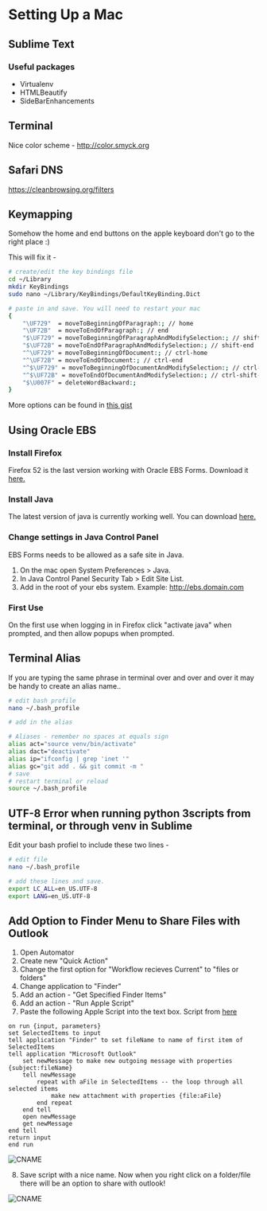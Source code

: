 # Setting Up a Mac

## Sublime Text

### Useful packages

* Virtualenv
* HTMLBeautify
* SideBarEnhancements


## Terminal
Nice color scheme - http://color.smyck.org

## Safari DNS
https://cleanbrowsing.org/filters

## Keymapping

Somehow the home and end buttons on the apple keyboard don't go to the right place :)

This will fix it -

```sh
# create/edit the key bindings file
cd ~/Library
mkdir KeyBindings
sudo nano ~/Library/KeyBindings/DefaultKeyBinding.Dict

# paste in and save. You will need to restart your mac
{
    "\UF729"  = moveToBeginningOfParagraph:; // home
    "\UF72B"  = moveToEndOfParagraph:; // end
    "$\UF729" = moveToBeginningOfParagraphAndModifySelection:; // shift-home
    "$\UF72B" = moveToEndOfParagraphAndModifySelection:; // shift-end
    "^\UF729" = moveToBeginningOfDocument:; // ctrl-home
    "^\UF72B" = moveToEndOfDocument:; // ctrl-end
    "^$\UF729" = moveToBeginningOfDocumentAndModifySelection:; // ctrl-shift-home
    "^$\UF72B" = moveToEndOfDocumentAndModifySelection:; // ctrl-shift-end
    "$\U007F" = deleteWordBackward:;
}
```

More options can be found in [this gist](https://gist.github.com/christopherpickering/d646f1ba175336852e6c0d96bf243c21)

## Using Oracle EBS

### Install Firefox
Firefox 52 is the last version working with Oracle EBS Forms. Download it [here.](https://ftp.mozilla.org/pub/firefox/releases/52.9.0esr/)

### Install Java
The latest version of java is currently working well. You can download [here.](https://java.com/en/download/mac_download.jsp)

### Change settings in Java Control Panel
EBS Forms needs to be allowed as a safe site in Java.

1. On the mac open System Preferences > Java.
2. In Java Control Panel Security Tab > Edit Site List.
3. Add in the root of your ebs system. Example: http://ebs.domain.com

### First Use
On the first use when logging in in Firefox click "activate java" when prompted, and then allow popups when prompted.

## Terminal Alias

If you are typing the same phrase in terminal over and over and over it may be handy to create an alias name..

```sh
# edit bash profile
nano ~/.bash_profile

# add in the alias

# Aliases - remember no spaces at equals sign
alias act="source venv/bin/activate"
alias dact="deactivate"
alias ip="ifconfig | grep 'inet '"
alias gc="git add . && git commit -m "
# save
# restart terminal or reload
source ~/.bash_profile
```

## UTF-8 Error when running python 3scripts from terminal, or through venv in Sublime

Edit your bash profiel to include these two lines -

```sh
# edit file
nano ~/.bash_profile

# add these lines and save.
export LC_ALL=en_US.UTF-8
export LANG=en_US.UTF-8
```

## Add Option to Finder Menu to Share Files with Outlook

1. Open Automator
2. Create new "Quick Action"
3. Change the first option for "Workflow recieves Current" to "files or folders"
4. Change application to "Finder"
5. Add an action - "Get Specified Finder Items"
6. Add an action - "Run Apple Script"
7. Paste the following Apple Script into the text box. Script from [here](https://answers.microsoft.com/en-us/mac/forum/macoffice2011-macstart/moving-the-automator-folder-doesnt-allow-1424-to/983a1074-34ee-40d6-b8ae-7f4d2ff45718)

```applescript
on run {input, parameters}
set SelectedItems to input
tell application "Finder" to set fileName to name of first item of SelectedItems
tell application "Microsoft Outlook"
    set newMessage to make new outgoing message with properties {subject:fileName}
    tell newMessage
        repeat with aFile in SelectedItems -- the loop through all selected items
            make new attachment with properties {file:aFile}
        end repeat
    end tell
    open newMessage
    get newMessage
end tell
return input
end run
```
![CNAME](/static/img/setup_a_mac-automator1.png)

8. Save script with a nice name. Now when you right click on a folder/file there will be an option to share with outlook!

![CNAME](/static/img/setup_a_mac-automator2.png)
